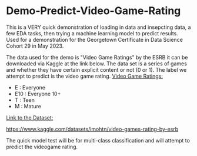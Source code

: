 # Demo-Predict-Video-Game-Rating

This is a VERY quick demonstration of loading in data and insepcting data, a few EDA tasks, then trying a machine learning model to predict results. Used for a demonstration for the Georgetown Certificate in Data Science Cohort 29 in May 2023.

The data used for the demo is "Video Game Ratings" by the ESRB it can be downloaded via Kaggle at the link below. The data set is a series of games and whether they have certain explicit content or not (0 or 1). The label we attempt to predict is the video game rating.
<u>Video Game Ratings:</u>

- E : Everyone
- E10 : Everyone 10+
- T : Teen
- M : Mature

<u>Link to the Dataset:</u>

https://www.kaggle.com/datasets/imohtn/video-games-rating-by-esrb

The quick model test will be for multi-class classification and will attempt to predict the videogame rating.
